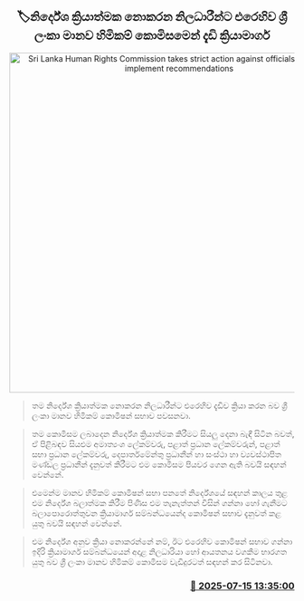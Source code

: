 <p align='center'><b><h2 align='center' title='Sri Lanka Human Rights Commission takes strict action against officials who do not implement recommendations'>🏷නිර්දේශ ක්‍රියාත්මක නොකරන නිලධාරීන්ට එරෙහිව ශ්‍රී ලංකා මානව හිමිකම් කොමිසමෙන් දැඩි ක්‍රියාමාර්ග</h2></b></p>
<p align='center'><img src='https://helakuru.sgp1.cdn.digitaloceanspaces.com/esana/images/lib/human-rights-srilanka-archived.jpg' width='600' alt='Sri Lanka Human Rights Commission takes strict action against officials who do not implement recommendations'></p>

> තම නිර්දේශ ක්‍රියාත්මක නොකරන නිලධාරීන්ට එරෙහිව දැඩිව ක්‍රියා කරන බව ශ්‍රී ලංකා මානව හිමිකම් කොමිෂන් සභාව පවසනවා.

> තම කොමිසම ලබාදෙන නිර්දේශ ක්‍රියාත්මක කිරීමට සියලු දෙනා බැඳී සිටින බවත්, ඒ පිළිබඳව සියළුම අමාත්‍යංශ ලේකම්වරු, පළාත් ප්‍රධාන ලේකම්වරුන්, පළාත් සභා ප්‍රධාන ලේකම්වරු, දෙපාර්තමේන්තු ප්‍රධානීන් හා සංස්ථා හා ව්‍යවස්ථාපිත මණ්ඩල ප්‍රධානීන් දැනුවත් කිරීමට එම කොමිසම පියවර ගෙන ඇති බවයි සඳහන් වෙන්නේ.

> එමෙන්ම මානව හිමිකම් කොමිෂන් සභා පනතේ නිර්දේශයේ සඳහන් කාලය තුළ එම නිර්දේශ බලාත්මක කිරීම පිණිස එම තැනැත්තන් විසින් ගන්නා හෝ ගැනීමට බලාපොරොත්තුවන ක්‍රියාමාර්ග සම්බන්ධයෙන්ද කොමිෂන් සභාව දැනුවත් කළ යුතු බවයි සඳහන් වෙන්නේ.

> එම නිර්දේශ අනුව ක්‍රියා නොකරන්නේ නම්, ඊට එරෙහිව කොමිෂන් සභාව ගන්නා ඉදිරි ක්‍රියාමාර්ග සම්බන්ධයෙන් අදාළ නිලධාරියා හෝ ආයතනය වගකීම භාරගත යුතු බව ශ්‍රී ලංකා මානව හිමිකම් කොමිසම වැඩිදුරටත් සඳහන් කර සිටිනවා.



<h3 align='right'><a href='https://www.helakuru.lk/esana/p/111858/'>📅 2025-07-15 13:35:00</a></h3>
